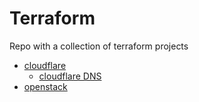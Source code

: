 # Terraform

Repo with a collection of terraform projects

- [cloudflare](./cloudflare)
  - [cloudflare DNS](./cloudflare/cloudflare_dns)
- [openstack](./openstack)
